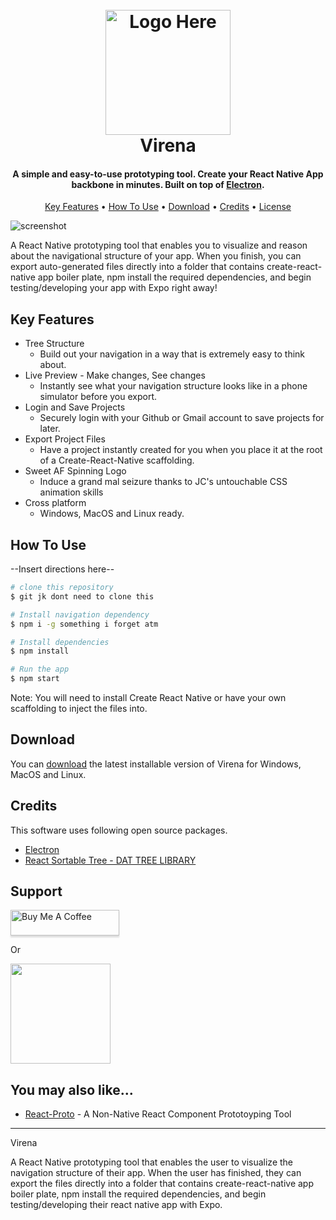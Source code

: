 <h1 align="center">
  <br>
  <a href="#"><img src="https://raw.githubusercontent.com/virena-app/virena/master/assets/virena-icon-white" alt="Logo Here" width="200"></a>
  <br>
  Virena
  <br>
</h1>

<h4 align="center">A simple and easy-to-use prototyping tool. Create your React Native App backbone in minutes.
 Built on top of <a href="http://electron.atom.io" target="_blank">Electron</a>.</h4>

<p align="center">
  <a href="#key-features">Key Features</a> •
  <a href="#how-to-use">How To Use</a> •
  <a href="#download">Download</a> •
  <a href="#credits">Credits</a> •
  <a href="#license">License</a>
</p>

![screenshot](https://raw.githubusercontent.com/virena-app/virena/master/assets/#.gif)

A React Native prototyping tool that enables you to visualize and reason about the navigational structure of your app. When you finish, you can export auto-generated files directly into a folder that contains create-react-native app boiler plate, npm install the required dependencies, and begin testing/developing your app with Expo right away!

## Key Features

* Tree Structure
  - Build out your navigation in a way that is extremely easy to think about.
* Live Preview - Make changes, See changes
  - Instantly see what your navigation structure looks like in a phone simulator before you export.
* Login and Save Projects
  - Securely login with your Github or Gmail account to save projects for later.
* Export Project Files
  - Have a project instantly created for you when you place it at the root of a Create-React-Native scaffolding.
* Sweet AF Spinning Logo
  - Induce a grand mal seizure thanks to JC's untouchable CSS animation skills
* Cross platform
  - Windows, MacOS and Linux ready.

## How To Use

--Insert directions here--

```bash
# clone this repository
$ git jk dont need to clone this

# Install navigation dependency
$ npm i -g something i forget atm

# Install dependencies
$ npm install

# Run the app
$ npm start
```

Note: You will need to install Create React Native or have your own scaffolding to inject the files into.


## Download

You can [download](https://github.com/virenaappdownloadstuff) the latest installable version of Virena for Windows, MacOS and Linux.

## Credits

This software uses following open source packages.

- [Electron](http://electron.atom.io/)
- [React Sortable Tree - DAT TREE LIBRARY](https://github.com/mikcaweb/react-sortable-tree)

## Support

<a href="https://www.buymeacoffee.com/#" target="_blank"><img src="https://www.buymeacoffee.com/assets/img/custom_images/purple_img.png" alt="Buy Me A Coffee" style="height: 41px !important;width: 174px !important;box-shadow: 0px 3px 2px 0px rgba(190, 190, 190, 0.5) !important;-webkit-box-shadow: 0px 3px 2px 0px rgba(190, 190, 190, 0.5) !important;" ></a>

<p>Or</p> 

<a href="https://www.patreon.com/#">
	<img src="https://c5.patreon.com/external/logo/become_a_patron_button@2x.png" width="160">
</a>

## You may also like...

- [React-Proto](https://github.com/React-Proto/react-proto) - A Non-Native React Component Prototoyping Tool 

---

Virena

A React Native prototyping tool that enables the user to visualize the navigation structure of their app. When the user has finished, they can export the files directly into a folder that contains create-react-native app boiler plate, npm install the required dependencies, and begin testing/developing their react native app with Expo. 
